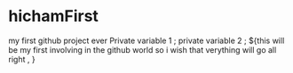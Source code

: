 # hichamFirst
my first github project ever
Private variable 1 ; 
private variable 2 ; 
${this will be my first involving in the github world so i wish that verything will go all right , }
